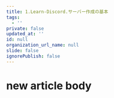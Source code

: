 ```yaml
---
title: 1.Learn-Discord.サーバー作成の基本
tags:
  - ''
private: false
updated_at: ''
id: null
organization_url_name: null
slide: false
ignorePublish: false
---
```

# new article body
